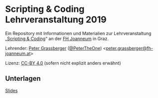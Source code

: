 Scripting & Coding Lehrveranstaltung 2019
=========================================

Ein Repository mit Informationen und Materialien zur Lehrveranstaltung 
„[Scripting & Coding](https://www.fh-joanneum.at/journalismus-und-public-relations/bachelor/lehrveranstaltung/daten-und-analyse/180593405-scripting-coding/)“ 
an der [FH Joanneum](https://www.fh-joanneum.at/) in Graz.

Lehrender: [Peter Grassberger](http://petergrassberger.at/) ([@PeterTheOne](https://twitter.com/PeterTheOne)) <[peter.grassberger@fh-joanneum.at](mailto:peter.grassberger@fh-joanneum.at)>

Lizenz: [CC-BY 4.0](https://creativecommons.org/licenses/by/4.0/) (sofern nicht explizit anders erwähnt)


Unterlagen
----------

[Slides](Scripting-und-Coding-Slides-2019.pdf)

